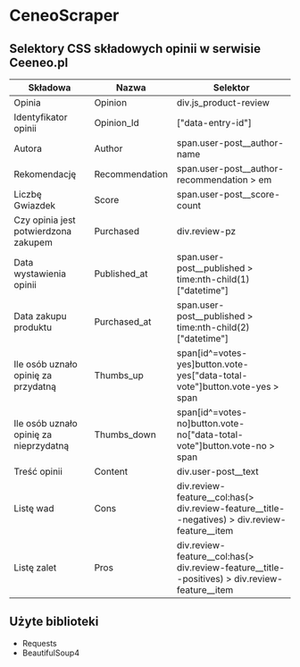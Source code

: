 # CeneoScraper

## Selektory CSS składowych opinii w serwisie Ceeneo.pl

| Składowa | Nazwa | Selektor |
| --- | --- | --- |
| Opinia | Opinion | div.js\_product-review |
| Identyfikator opinii | Opinion\_Id | ["data-entry-id"] |
| Autora | Author | span.user-post\_\_author-name |
| Rekomendację | Recommendation | span.user-post\_\_author-recommendation \> em |
| Liczbę Gwiazdek | Score | span.user-post\_\_score-count |
| Czy opinia jest potwierdzona zakupem | Purchased | div.review-pz |
| Data wystawienia opinii | Published\_at | span.user-post\_\_published \> time:nth-child(1)["datetime"] |
| Data zakupu produktu | Purchased\_at | span.user-post\_\_published \> time:nth-child(2)["datetime"] |
| Ile osób uznało opinię za przydatną | Thumbs\_up | span[id^=votes-yes]button.vote-yes["data-total-vote"]button.vote-yes \> span |
| Ile osób uznało opinię za nieprzydatną | Thumbs\_down | span[id^=votes-no]button.vote-no["data-total-vote"]button.vote-no \> span |
| Treść opinii | Content | div.user-post\_\_text |
| Listę wad | Cons | div.review-feature\_\_col:has(\> div.review-feature\_\_title--negatives) \> div.review-feature\_\_item |
| Listę zalet | Pros | div.review-feature\_\_col:has(\> div.review-feature\_\_title--positives) \> div.review-feature\_\_item |

## Użyte biblioteki
- Requests
- BeautifulSoup4